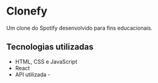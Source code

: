 # Clonefy  
Um clone do Spotify desenvolvido para fins educacionais.  

## Tecnologias utilizadas  
- HTML, CSS e JavaScript  
- React  
- API utilizada - 

